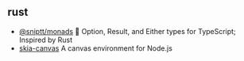 ## rust

- [@sniptt/monads](https://github.com/sniptt-official/monads) 👻 Option, Result, and Either types for TypeScript; Inspired by Rust
- [skia-canvas](https://github.com/samizdatco/skia-canvas) A canvas environment for Node.js